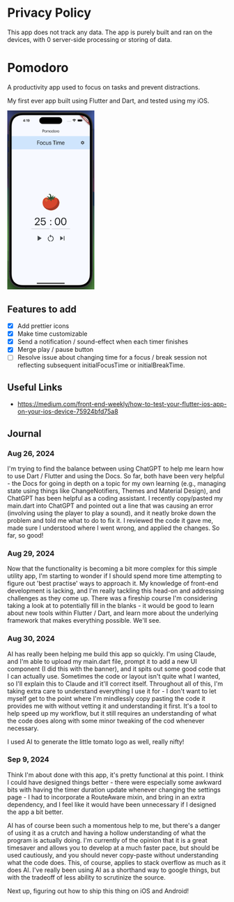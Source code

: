 # Privacy Policy

This app does not track any data. The app is purely built and ran on the devices, with 0 server-side processing or storing of data.

# Pomodoro

A productivity app used to focus on tasks and prevent distractions. 

My first ever app built using Flutter and Dart, and tested using my iOS.

<img src="Example-Screenshot.png" alt="App Home Page" width="200"/>

## Features to add

- [X] Add prettier icons
- [X] Make time customizable
- [X] Send a notification / sound-effect when each timer finishes
- [X] Merge play / pause button
- [ ] Resolve issue about changing time for a focus / break session not reflecting subsequent initialFocusTime or initialBreakTime.

## Useful Links
- https://medium.com/front-end-weekly/how-to-test-your-flutter-ios-app-on-your-ios-device-75924bfd75a8

## Journal 

### Aug 26, 2024

I'm trying to find the balance between using ChatGPT to help me learn how to use Dart / Flutter and using the Docs. So far, both have been very helpful - the Docs for going in depth on a topic for my own learning (e.g., managing state using things like ChangeNotifiers, Themes and Material Design), and ChatGPT has been helpful as a coding assistant. I recently copy/pasted my main.dart into ChatGPT and pointed out a line that was causing an error (involving using the player to play a sound), and it neatly broke down the problem and told me what to do to fix it. I reviewed the code it gave me, made sure I understood where I went wrong, and applied the changes. So far, so good!

### Aug 29, 2024

Now that the functionality is becoming a bit more complex for this simple utility app, I'm starting to wonder if I should spend more time attempting to figure out 'best practise' ways to approach it. My knowledge of front-end development is lacking, and I'm really tackling this head-on and addressing challenges as they come up. There was a fireship course I'm considering taking a look at to potentially fill in the blanks - it would be good to learn about new tools within Flutter / Dart, and learn more about the underlying framework that makes everything possible. We'll see. 

### Aug 30, 2024

AI has really been helping me build this app so quickly. I'm using Claude, and I'm able to upload my main.dart file, prompt it to add a new UI component (I did this with the banner), and it spits out some good code that I can actually use. Sometimes the code or layout isn't quite what I wanted, so I'll explain this to Claude and it'll correct itself. Throughout all of this, I'm taking extra care to understand everything I use it for - I don't want to let myself get to the point where I'm mindlessly copy pasting the code it provides me with without vetting it and understanding it first. It's a tool to help speed up my workflow, but it still requires an understanding of what the code does along with some minor tweaking of the cod whenever necessary.

I used AI to generate the little tomato logo as well, really nifty!

### Sep 9, 2024

Think I'm about done with this app, it's pretty functional at this point. I think I could have designed things better - there were especially some awkward bits with having the timer duration update whenever changing the settings page - I had to incorporate a RouteAware mixin, and bring in an extra dependency, and I feel like it would have been unnecessary if I designed the app a bit better.

AI has of course been such a momentous help to me, but there's a danger of using it as a crutch and having a hollow understanding of what the program is actually doing. I'm currently of the opinion that it is a great timesaver and allows you to develop at a much faster pace, but should be used cautiously, and you should never copy-paste without understanding what the code does. This, of course, applies to stack overflow as much as it does AI. I've really been using AI as a shorthand way to google things, but with the tradeoff of less ability to scrutinize the source.

 Next up, figuring out how to ship this thing on iOS and Android!
